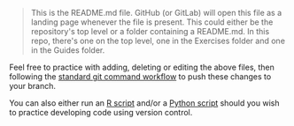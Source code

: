 > This is the README.md file. GitHub (or GitLab) will open this file as a landing page whenever the file is present. This could either be the repository's top level or a folder containing a README.md. In this repo, there's one on the top level, one in the Exercises folder and one in the Guides folder.


Feel free to practice with adding, deleting or editing the above files, then following the [standard git command workflow](https://github.com/nhs-r-community/git_training/blob/hr_update/guides/intro_to_git.md#5-commit-your-changes-follow-standard-git-command-workflow) to push these changes to your branch.

You can also either run an [R script](./example_r_script.r) and/or a [Python script](./example_python_convert_fahrenheit.py) should you wish to practice developing code using version control.
